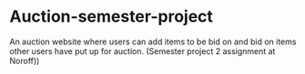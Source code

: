 # Auction-semester-project
An auction website where users can add items to be bid on and bid on items other users have put up for auction. (Semester project 2 assignment at Noroff))
